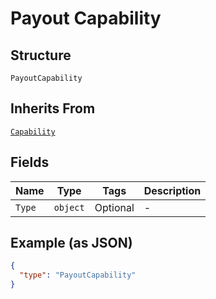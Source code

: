 
# Payout Capability

## Structure

`PayoutCapability`

## Inherits From

[`Capability`](../../doc/models/capability.md)

## Fields

| Name | Type | Tags | Description |
|  --- | --- | --- | --- |
| `Type` | `object` | Optional | - |

## Example (as JSON)

```json
{
  "type": "PayoutCapability"
}
```

